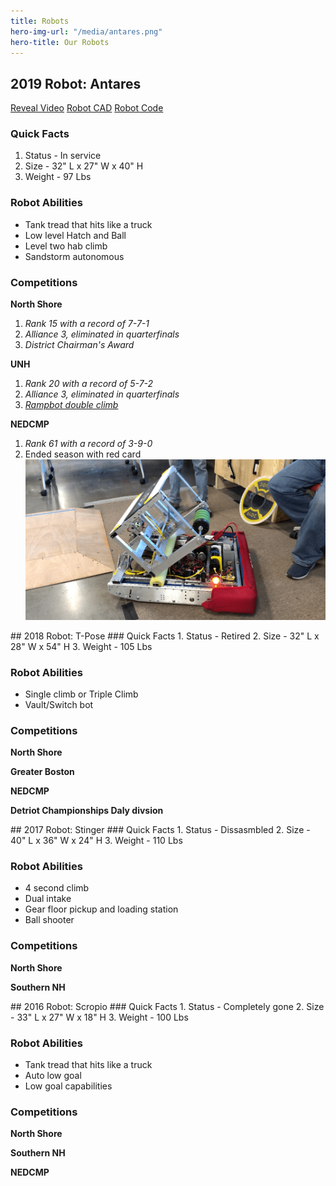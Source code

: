 ```yaml
---
title: Robots
hero-img-url: "/media/antares.png"
hero-title: Our Robots
---
```


## 2019 Robot: Antares
[Reveal Video](https://www.youtube.com/watch?v=26EiVH5yALo)      [Robot CAD](https://cad.onshape.com/documents/6ddadaa1401b09b0db981197/w/9b4cabd8c16b3040e3490b17/e/161b1cd32036719df984757d)      [Robot Code](https://github.com/perSEVERE-5962)
### Quick Facts
1. Status - In service
2. Size - 32" L x 27" W x 40" H
3. Weight - 97 Lbs 

### Robot Abilities
* Tank tread that hits like a truck
* Low level Hatch and Ball
* Level two hab climb
* Sandstorm autonomous

### Competitions
**North Shore**
1. *Rank 15 with a record of 7-7-1*
2. *Alliance 3, eliminated in quarterfinals*
3. *District Chairman's Award*

**UNH**
1. *Rank 20 with a record of 5-7-2*
2. *Alliance 3, eliminated in quarterfinals*
3. [*Rampbot double climb*](https://www.youtube.com/watch?time_continue=6&v=XmqTzBPbCpA)

**NEDCMP**
1. *Rank 61 with a record of 3-9-0*
2. Ended season with red card
![2019 Robot: Antares](/media/antares.png)
<div class="divider"></div>
## 2018 Robot: T-Pose
### Quick Facts
1. Status - Retired
2. Size - 32" L x 28" W x 54" H
3. Weight - 105 Lbs 

### Robot Abilities
* Single climb or Triple Climb
* Vault/Switch bot

### Competitions
**North Shore**

**Greater Boston**

**NEDCMP**

**Detriot Championships Daly divsion**
<div class="divider"></div>
## 2017 Robot: Stinger
### Quick Facts
1. Status - Dissasmbled
2. Size - 40" L x 36" W x 24" H
3. Weight - 110 Lbs 

### Robot Abilities
* 4 second climb
* Dual intake
* Gear floor pickup and loading station
* Ball shooter

### Competitions
**North Shore**

**Southern NH**
<div class="divider"></div>
## 2016 Robot: Scropio
### Quick Facts
1. Status - Completely gone
2. Size - 33" L x 27" W x 18" H
3. Weight - 100 Lbs 

### Robot Abilities
* Tank tread that hits like a truck
* Auto low goal
* Low goal capabilities

### Competitions
**North Shore**

**Southern NH**

**NEDCMP**